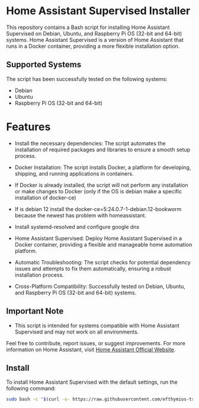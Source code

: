 # Home Assistant Supervised Installer

This repository contains a Bash script for installing Home Assistant Supervised on Debian, Ubuntu, and Raspberry Pi OS (32-bit and 64-bit) systems. Home Assistant Supervised is a version of Home Assistant that runs in a Docker container, providing a more flexible installation option.

## Supported Systems

The script has been successfully tested on the following systems:
- Debian
- Ubuntu
- Raspberry Pi OS (32-bit and 64-bit)

# Features
- Install the necessary dependencies: The script automates the installation of required packages and libraries to ensure a smooth setup process.

- Docker Installation: The script installs Docker, a platform for developing, shipping, and running applications in containers.

- If Docker is already installed, the script will not perform any installation or make changes to Docker (only if the OS is debian make a specific installation of docker-ce)

- If is debian 12 install the docker-ce=5:24.0.7-1-debian.12-bookworm because the newest has problem with homeassistant.

- Install systemd-resolved and configure google dns

- Home Assistant Supervised: Deploy Home Assistant Supervised in a Docker container, providing a flexible and manageable home automation platform.

- Automatic Troubleshooting: The script checks for potential dependency issues and attempts to fix them automatically, ensuring a robust installation process.

- Cross-Platform Compatibility: Successfully tested on Debian, Ubuntu, and Raspberry Pi OS (32-bit and 64-bit) systems.

## Important Note

- This script is intended for systems compatible with Home Assistant Supervised and may not work on all environments.

Feel free to contribute, report issues, or suggest improvements. For more information on Home Assistant, visit [Home Assistant Official Website](https://www.home-assistant.io/).

## Install

To install Home Assistant Supervised with the default settings, run the following command:

```bash
sudo bash -c "$(curl -o- https://raw.githubusercontent.com/efthymios-tserepas/homeassistant_supervised/main/ha.sh)"
